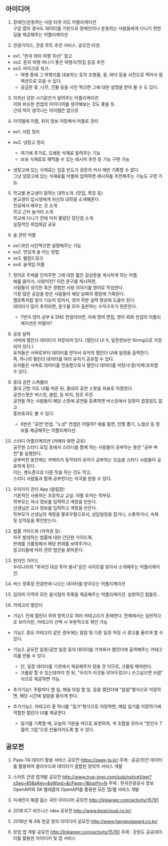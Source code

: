 ## 아이디어
1. 장애인/운동하는 사람 타겟 지도 어플리케이션 <br>
   구글 맵의 경사도 데이터를 기반으로 장애인이나 운동하는 사람들에게 다니기 편한 길을 제공해주는 어플리케이션

2. 관광가이드, 관광 루트 추천 서비스. 공모전 타겟. <br>
  * ex1. "한국 테마 여행 10선" 참고
  * ex2. 혼자 여행 떠나기 좋은 여행지/맛집 등등 추천
  * ex3. 마이크로 워크. <br>
    + 여행 중에 그 여행지를 대표하는 등의 조형물, 꽃, 바다 등을 사진으로 찍어서 컬렉션으로 모을 수 있다.
    + 궁금한 꽃, 나무, 건물 등을 사진 찍으면 그에 대한 설명을 받아 볼 수 도 있다.

3. 자외선 강한 시기같은거 알려주는 어플리케이션 <br>
   이와 비슷한 컨셉의 아이디어를 생각해보는 것도 좋을 듯. <br>
   근데 딱히 생각나는 아이템은 없으뮤   

4. 아이템에 이름, 위치 정보 저장해서 어플로 관리 <br>
  * ex1. 서랍 정리
  * ex2. 냉장고 정리
    + 여기에 추가로, 오래된 식재료 알려주는 기능
    + 보유 식재료로 해먹을 수 있는 레시피 추천 등 기능 구현 가능

  * 냉장고에 있는 식재료는 입출 빈도가 굉장히 커서 매번 기록할 수 없다. <br>
    그냥 냉장고에 있는 식재료를 어플에 입력하면 레시피를 추천해주는 기능도 구현 가능.

5. 학교별 본교생이 말하는 대학소개. (맛집, 특징 등) <br>
   본교생이 입시생에게 자신의 대학을 소개해준다. <br>
   전공에서 배우는 것 소개 <br>
   학교 근처 놀거리 소개 <br>
   학교에 다니기 전에 미처 몰랐던 장단점 소개 <br>
   실질적인 취업체감 공유 <br>

6. 술 관련 어플 <br>
  * ex1.와인 사진찍으면 설명해주는 기능
  * ex2. 맛있게 술 마는 방법
  * ex3. 웰컴드링크
  * ex4. 술게임 어플

7. 영어로 주제를 던저주면 그애 대한 짧은 감상문을 게시하게 하는 어플. <br>
   예를 들어서, 사랑이란? 이런 문구를 제시하면, <br>
   사람들이 생각한 혹은 경험한 사랑 이야기를 영어로 작성한다. <br>
   가장 많은 공감을 받은 사람들이 해당 날짜의 랭킹에 기록된다. <br>
   헬로톡처럼 첨삭 기능이 있어서, 영어 작문 실력 향상에 도움이 된다. <br>
   데이터가 많이 축적되면, 문구를 모아 출판하는 수익구조가 현존한다. <br>

  	* 7번이 영어 공부 & SNS 컨셉이라면, 아예 영어 면접, 영어 회화 컨셉의 어플리케이션은 어떨까?

8. 공유 달력 <br>
   서버에 캘린더 데이터가 저장되어 있다. (캘린더 UI X, 일정정보만 String으로 저장되어 있다.) <br>
   유저들은 서버로부터 데이터를 받아서 유저의 캘린더 UI에 일정을 출력한다. <br>
   즉, 하나의 캘린더 데이터를 여러 유저가 공유할 수 있다. <br>
   유저들은 서버로 데이터를 전송함으로서 캘린더 데이터를 저장/수정/삭제/조회할 수 있다. <br>

9. 홍대 공연 스케쥴러 <br>
   홍대 근방 지도 UI를 따온 뒤, 홍대의 공연 스팟을 좌표로 저장한다. <br>
   공연스팟은 버스킹, 클럽, 등 위치, 장르 무관. <br>
   공연을 하는 사람들이 해당 스팟에 공연을 등록하면 버스킹에서 일정이 겹칠일도 없고 <br>
   홍보효과도 볼 수 있다. <br>

	* 9번은 "공연"컨셉. "노상" 컨셉은 어떨까? 예를 들면, 인형 뽑기, 노점상 등 정보를 제공해주는 어플리케이션.

10. 스터디 어플리케이션 (카메라 화면 공유) <br>
    공무원 스터디 모임 등에서 스터디를 함께 하는 사람들이 공부하는 동안 "공부 버전"을 실행한다. <br>
    공부버전 동안에는 카메라가 동작되어 유저가 공부하는 모습을 스터디 사람들이 공유하게 된다. <br>
    이는, 핸드폰으로 다른 짓을 하는 것도 막고, <br>
    스터디 사람들과 함께 공부한다는 자극을 받을 수 있다. <br>

11. 우리아이 관리 App (알림장) <br>
    기본적인 사용처는 초등학교 교실. 어플 유저는 학부모. <br>
    학부모는 자녀 정보를 입력하고 계정을 만든다. <br>
    선생님은 교사 정보를 입력하고 계정을 만든다. <br>
    학부모가 선생님의 계정을 팔로우함으로서, 상담일정을 잡거나, 소통하거나, 숙제 및 성적등을 확인받는다. <br>

12. 법률 가이드북 (저작권 등) <br>
    자주 발생하는 법률에 대한 간단한 가이드북. <br>
    판례를 크롤링해서 해당 판례를 보여주거나, <br>
    알고리즘에 따라 관련 법안을 찾아준다. <br>

13. 현지인 가이드 <br>
    우리나라의 "외국인 대상 투어 봉사"같은 사이트를 찾아서 소개해주는 어플리케이션. <br>

14. 버스 정류장 전광판에 나오는 데이터를 받아오는 어플리케이션

15. 임의의 지역의 모든 음식점의 목록을 제공해주는 어플리케이션. 실현하긴 힘들듯..

16. 카테고리 캘린더
  * 기능1. 전체 캘린더 하위 항목으로 여러 카테고리가 존재한다. 전체에서는 일반적으로 보이지만, 카테고리 선택 시 부분적으로 확인 가능
  * 기능2. 중요 카테고리 같은 경우에는 알람 및 다른 일정 저장 시 경고를 울리게 할 수 있다.
  * 기능3. 공모전 일정/공연 일정 등의 데이터를 가져와서 캘린더에 출력해주는 카테고리를 만들 수 있다.
    + 단, 일정 데이터를 기관에서 제공해주지 않을 것 이므로, 크롤링 해야한다.
    + 크롤링 할 수 있는데까지 한 뒤, "우리가 이것들 모아두었으니 쓰고싶으면 쓰렴" 식으로 제공하면 가능.

  * 추가기능1. 주말마다 할 일, 매일 아침 할 일, 등을 캘린더에 "알람"형식으로 저장하면, 해당 시간에 알람을 울리게 한다.
  * 추가기능2. 카테고리 중 하나를 "일기"형식으로 저장하면, 매일 일기를 저장하기에 적합한 캘린더 UI를 제공한다.
    + 일기를 기록할 때, 오늘의 기분을 색으로 표현하여, 색 조합을 모아서 "한인수 7월의 그림"으로 만들어지도록 할 수 있다.

</hr>

## 공모전
1. Paas-TA 데이터 활용 서비스 공모전 https://paas-ta.kr/
   주제 : 공공/민간 데이터를 활용하여 클라우드와 데이터가 결합된 창의적 서비스 개발

2. 스마트 관광 앱개발 공모전 http://www.true-inno.com/sub/noticeView?sSeq=85&sKey=&sWord=&cPage=1&topYn=N
   주제 : 한국관광공사 정보 OpenAPI와 SK 텔레콤의 OpenAPI를 활용한 모든 앱/웹 서비스 개발

3. 미세먼지 해결 돕는 국민 아이디어 공모전 http://linkareer.com/activity/15791

4. 2018 ICT 비즈니스 Idea 공모전 http://www.bestcloud.co.kr/

5. 2018년 제 4회 한글 창의 아이디어 공모전 http://www.hangeulaward.co.kr/

6. 창업 앱 개발 공모전 http://linkareer.com/activity/15761
   주제 : 강원도 공공데이터를 활용한 아이디어 및 앱 서비스
